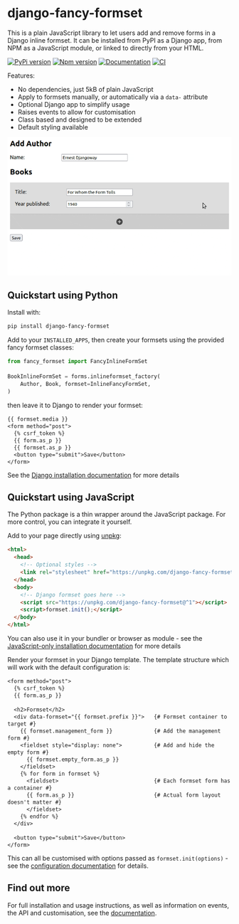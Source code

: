 # django-fancy-formset

This is a plain JavaScript library to let users add and remove forms in a Django inline
formset. It can be installed from PyPI as a Django app, from NPM as a JavaScript module,
or linked to directly from your HTML.

[![PyPi version](https://badgen.net/pypi/v/django-fancy-formset/)](https://pypi.org/project/django-fancy-formset)
[![Npm version](https://badgen.net/npm/v/django-fancy-formset)](https://npmjs.com/package/django-fancy-formset)
[![Documentation](https://readthedocs.org/projects/django-fancy-formset/badge/?version=latest)](https://django-fancy-formset.readthedocs.io/en/latest/?badge=latest)
[![CI](https://github.com/radiac/django-fancy-formset/actions/workflows/ci.yml/badge.svg)](https://github.com/radiac/django-fancy-formset/actions/workflows/ci.yml)


Features:

* No dependencies, just 5kB of plain JavaScript
* Apply to formsets manually, or automatically via a ``data-`` attribute
* Optional Django app to simplify usage
* Raises events to allow for customisation
* Class based and designed to be extended
* Default styling available


<p align="center" width="100%">
  <kbd>
    <img src="https://github.com/radiac/django-fancy-formset/raw/main/docs/example.gif" alt="Add and remove forms in an inline formset">
  </kbd>
</p>


## Quickstart using Python

Install with:

```bash
pip install django-fancy-formset
```

Add to your ``INSTALLED_APPS``, then create your formsets using the provided
fancy formset classes:

```python
from fancy_formset import FancyInlineFormSet

BookInlineFormSet = forms.inlineformset_factory(
    Author, Book, formset=InlineFancyFormSet,
)
```

then leave it to Django to render your formset:

```django
{{ formset.media }}
<form method="post">
  {% csrf_token %}
  {{ form.as_p }}
  {{ formset.as_p }}
  <button type="submit">Save</button>
</form>
```

See the
[Django installation documentation](https://django-fancy-formset.readthedocs.io/en/latest/installation-django.html)
for more details

## Quickstart using JavaScript

The Python package is a thin wrapper around the JavaScript package. For more control,
you can integrate it yourself.

Add to your page directly using [unpkg](https://unpkg.com/):

```html
<html>
  <head>
    <!-- Optional styles -->
    <link rel="stylesheet" href="https://unpkg.com/django-fancy-formset@^1/dist/formset.min.css">
  </head>
  <body>
    <!-- Django formset goes here -->
    <script src="https://unpkg.com/django-fancy-formset@^1"></script>
    <script>formset.init();</script>
  </body>
</html>
```

You can also use it in your bundler or browser as module - see the
[JavaScript-only installation documentation](https://django-fancy-formset.readthedocs.io/en/latest/installation-javascript.html)
for more details

Render your formset in your Django template. The template structure which will work with
the default configuration is:

```django
<form method="post">
  {% csrf_token %}
  {{ form.as_p }}

  <h2>Formset</h2>
  <div data-formset="{{ formset.prefix }}">   {# Formset container to target #}
    {{ formset.management_form }}             {# Add the management form #}
    <fieldset style="display: none">          {# Add and hide the empty form #}
      {{ formset.empty_form.as_p }}
    </fieldset>
    {% for form in formset %}
      <fieldset>                              {# Each formset form has a container #}
      {{ form.as_p }}                         {# Actual form layout doesn't matter #}
      </fieldset>
    {% endfor %}
  </div>

  <button type="submit">Save</button>
</form>
```

This can all be customised with options passed as `formset.init(options)` - see the
[configuration documentation](https://django-fancy-formset.readthedocs.io/en/latest/configuration.html)
for details.


## Find out more

For full installation and usage instructions, as well as information on events, the API
and customisation, see the
[documentation](https://django-fancy-formset.readthedocs.io/en/latest/).
